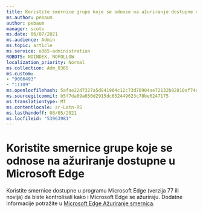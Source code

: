 ```yaml
---
title: Koristite smernice grupe koje se odnose na ažuriranje dostupne u Microsoft Edge
ms.author: pebaum
author: pebaum
manager: scotv
ms.date: 06/07/2021
ms.audience: Admin
ms.topic: article
ms.service: o365-administration
ROBOTS: NOINDEX, NOFOLLOW
localization_priority: Normal
ms.collection: Adm_O365
ms.custom:
- "9006493"
- "11109"
ms.openlocfilehash: 5afae22d7327a5d841964c12c73d70904ae72132b82810af74d32fc15ef30d6f
ms.sourcegitcommit: b5f7da89a650d2915dc652449623c78be6247175
ms.translationtype: MT
ms.contentlocale: sr-Latn-RS
ms.lasthandoff: 08/05/2021
ms.locfileid: "53963981"
---
```

# <a name="use-update-related-group-policies-available-in-microsoft-edge"></a>Koristite smernice grupe koje se odnose na ažuriranje dostupne u Microsoft Edge

Koristite smernice dostupne u programu Microsoft Edge (verzija 77 ili novija) da biste kontrolisali kako i Microsoft Edge se ažuriraju. Dodatne informacije potražite u [Microsoft Edge Ažuriranje smernica](/DeployEdge/microsoft-edge-update-policies#available-policies).